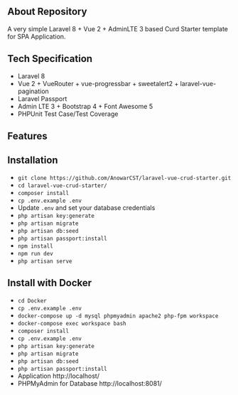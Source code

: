 

## About Repository

A very simple Laravel 8 + Vue 2 + AdminLTE 3 based Curd Starter template for SPA Application.

[//]: # (<p align="center">)

[//]: # (<img src="https://i.imgur.com/mZAHbUL.png">)

[//]: # (<img src="https://i.imgur.com/3hhoQnq.png">)

[//]: # (<img src="https://i.imgur.com/aHtQkYl.png">)

[//]: # (<img src="https://i.imgur.com/V7OuwLn.png">)

[//]: # (</p>)

## Tech Specification

- Laravel 8
- Vue 2 + VueRouter + vue-progressbar + sweetalert2 + laravel-vue-pagination
- Laravel Passport
- Admin LTE 3 + Bootstrap 4 + Font Awesome 5
- PHPUnit Test Case/Test Coverage

## Features

[//]: # (- Modal based Create+Edit, List with Pagination, Delete with Sweetalert)

[//]: # (- Login, Register, Forget+Reset Password as default auth)

[//]: # (- Profile, Update Profile, Change Password, Avatar)

[//]: # (- Product Management )

[//]: # (- User Management)

[//]: # (- Settings: Categories, Tags)

[//]: # (- Frontend and Backend User ACL with Gate Policy &#40;type: admin/user&#41;)

[//]: # (- Simple Static Dashboard)

[//]: # (- Developer Options for OAuth Clients and Personal Access Token)

[//]: # (- Build with Docker)

## Installation

- `git clone https://github.com/AnowarCST/laravel-vue-crud-starter.git`
- `cd laravel-vue-crud-starter/`
- `composer install`
- `cp .env.example .env`
- Update `.env` and set your database credentials
- `php artisan key:generate`
- `php artisan migrate`
- `php artisan db:seed`
- `php artisan passport:install`
- `npm install`
- `npm run dev`
- `php artisan serve`

## Install with Docker
- `cd Docker`
- `cp .env.example .env`
- `docker-compose up -d mysql phpmyadmin apache2 php-fpm workspace`
- `docker-compose exec workspace bash`
- `composer install`
- `cp .env.example .env`
- `php artisan key:generate`
- `php artisan migrate`
- `php artisan db:seed`
- `php artisan passport:install`
- Application http://localhost/
- PHPMyAdmin for Database http://localhost:8081/


[//]: # (## Unit Test)

[//]: # ()
[//]: # (#### run PHPUnit)

[//]: # ()
[//]: # (```bash)

[//]: # (# run PHPUnit all test cases)

[//]: # (vendor/bin/phpunit)

[//]: # (# or Feature test only)

[//]: # (vendor/bin/phpunit --testsuite Feature)
[//]: # (```)

[//]: # ()
[//]: # (#### Code Coverage Report)

[//]: # ()
[//]: # (```bash)

[//]: # (# reports is a directory name)

[//]: # (#vendor/bin/phpunit --coverage-html reports/)

[//]: # (```)

[//]: # (A `reports` directory has been created for code coverage report. Open the dashboard.html.)

[//]: # ()
[//]: # ()
[//]: # (## Credit)

[//]: # (This repository is motivated by [Hujjat/laravStart]&#40;https://github.com/Hujjat/laravStart&#41; and his awesome video tutorial in [Youtube]&#40;https://www.youtube.com/playlist?list=PLB4AdipoHpxaHDLIaMdtro1eXnQtl_UvE&#41;.)

[//]: # ()
[//]: # (## License)

[//]: # ()
[//]: # ([MIT license]&#40;https://opensource.org/licenses/MIT&#41;.)
